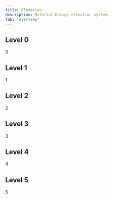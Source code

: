 ```yaml
---
title: Elevation
description: Material Design elevation system.
tab: "overview"
---
```


## Level 0

<div class="elevation-0">
  0
</div>

## Level 1

<div class="elevation-1">
  1
</div>

## Level 2

<div class="elevation-2">
  2
</div>

## Level 3

<div class="elevation-3">
  3
</div>

## Level 4

<div class="elevation-4">
  4
</div>

## Level 5

<div class="elevation-5">
  5
</div>
